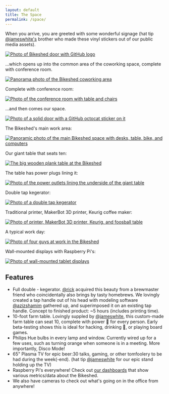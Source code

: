 ```yaml
---
layout: default
title: The Space
permalink: /space/
---
```


When you arrive, you are greeted with some wonderful signage (hat tip
[@jameswhite's](https://github.com/jameswhite) brother who made
these vinyl stickers out of our public media assets).

[![Photo of Bikeshed door with GitHub logo](/images/github-door-thumb.jpg)](/images/github-door.jpeg)

...which opens up into the common area of the coworking space, complete with conference room.

[![Panorama photo of the Bikeshed coworking area](/images/coworking-pano-thumb.jpg)](/images/coworking-pano.jpeg)

Complete with conference room:

[![Photo of the conference room with table and chairs](/images/conference-room-thumb.jpg)](/images/conference-room.jpeg)

...and then comes our space.

[![Photo of a solid door with a GitHub octocat sticker on it](/images/octocat-door-thumb.jpg)](/images/octocat-door.jpeg)

The Bikeshed's main work area:

[![Panoramic photo of the main Bikeshed space with desks, table, bike, and computers](/images/desk-space-thumb.jpg)](/images/desk-space.jpeg)

Our giant table that seats ten:

[![The big wooden plank table at the Bikeshed](/images/table-thumb.jpg)](/images/table.jpeg)

The table has power plugs lining it:

[![Photo of the power outlets lining the underside of the giant table](/images/table-power-thumb.jpg)](/images/table-power.jpeg)

Double tap kegerator:

[![Photo of a double tap kegerator](/images/keg-thumb.jpg)](/images/keg.jpeg)

Traditional printer, MakerBot 3D printer, Keurig coffee maker:

[![Photo of printer, MakerBot 3D printer, Keurig, and foosball table](/images/printers-thumb.jpg)](/images/printers.jpeg)

A typical work day:

[![Photo of four guys at work in the Bikeshed](/images/dudes-at-work-thumb.jpg)](/images/dudes-at-work.jpeg)

Wall-mounted displays with Raspberry Pi's:

[![Photo of wall-mounted tablet displays](/images/wall-displays-thumb.jpg)](/images/wall-displays.jpeg)

## Features

- Full double - kegerator. [@rick](https://github.com/rick) acquired this beauty from a brewmaster friend who coincidentally also brings by tasty homebrews. We lovingly created a tap handle out of his head with modeling software [@azizshamim](https://github.com/azizshamim) gathered up, and superimposed it on an existing tap handle. Concept to finished product: ~5 hours (includes printing time).
- 10-foot farm table. Lovingly suppled by [@jameswhite](https://github.com/jameswhite), this custom-made farm table can seat 10, complete with power 🔌 for every person. Early beta-testing shows this is ideal for hacking, drinking 🍻, or playing board games.
- Philips Hue bulbs in every lamp and window. Currently wired up for a few uses, such as turning orange when someone is in a meeting. More importantly, Disco Mode!
- 65" Plasma TV for epic beer:30 talks, gaming, or other tomfoolery to be had during the week(-end). (hat tip [@jameswhite](https://github.com/jameswhite) for our epic stand holding up the TV)
- Raspberry Pi's everywhere! Check out [our dashboards](https://github.com/websages/dashboards-bnagh) that show various metrics/data about the Bikeshed.
- We also have cameras to check out what's going on in the office from anywhere!
